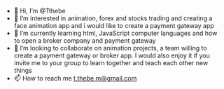 - 👋 Hi, I’m @Tthebe
- 👀 I’m interested in animation, forex and stocks trading and creating a face animation app and i would like to create a payment gateway app
- 🌱 I’m currently learning html, JavaScript computer languages and how to open a broker company and payment gateway 
- 💞️ I’m looking to collaborate on animation projects, a team willing to create a payment gateway or broker app. I would also enjoy it if you invite me to your group to learn together and teach each other new things
- 📫 How to reach me t.thebe.m@gmail.com 

<!---
Tthebe/Tthebe is a ✨ special ✨ repository because its `README.md` (this file) appears on your GitHub profile.
You can click the Preview link to take a look at your changes.
--->
